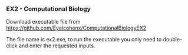 ### EX2 - Computational Biology

Download executable file from https://github.com/Eyalcohenx/ComputationalBiologyEX2

The file name is ex2.exe, to run the executable you only need to double-click and enter the requested inputs.
